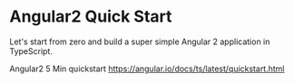 Angular2 Quick Start
====================

Let's start from zero and build a super simple Angular 2 application in TypeScript.

Angular2 5 Min quickstart   https://angular.io/docs/ts/latest/quickstart.html